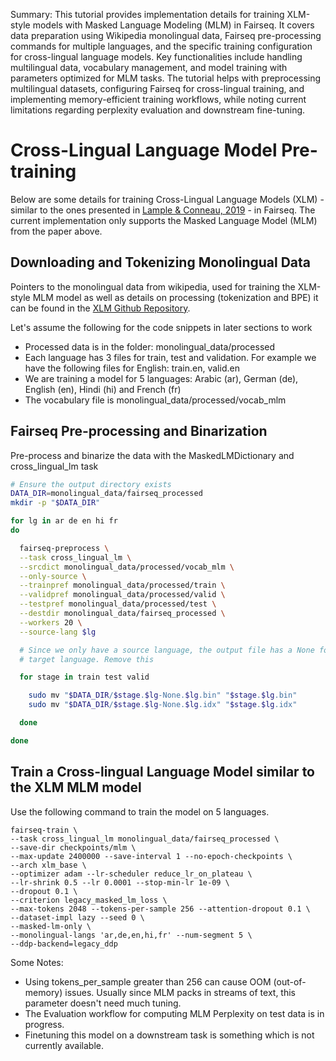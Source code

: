 Summary: This tutorial provides implementation details for training XLM-style models with Masked Language Modeling (MLM) in Fairseq. It covers data preparation using Wikipedia monolingual data, Fairseq pre-processing commands for multiple languages, and the specific training configuration for cross-lingual language models. Key functionalities include handling multilingual data, vocabulary management, and model training with parameters optimized for MLM tasks. The tutorial helps with preprocessing multilingual datasets, configuring Fairseq for cross-lingual training, and implementing memory-efficient training workflows, while noting current limitations regarding perplexity evaluation and downstream fine-tuning.

# Cross-Lingual Language Model Pre-training

Below are some details for training Cross-Lingual Language Models (XLM) - similar to the ones presented in [Lample & Conneau, 2019](https://arxiv.org/pdf/1901.07291.pdf) - in Fairseq. The current implementation only supports the Masked Language Model (MLM) from the paper above.

## Downloading and Tokenizing Monolingual Data

Pointers to the monolingual data from wikipedia, used for training the XLM-style MLM model as well as details on processing (tokenization and BPE) it can be found in the [XLM Github Repository](https://github.com/facebookresearch/XLM#download--preprocess-monolingual-data).

Let's assume the following for the code snippets in later sections to work
- Processed data is in the folder: monolingual_data/processed
- Each language has 3 files for train, test and validation. For example we have the following files for English:
    train.en, valid.en
- We are training a model for 5 languages: Arabic (ar), German (de), English (en), Hindi (hi) and French (fr)
- The vocabulary file is monolingual_data/processed/vocab_mlm


## Fairseq Pre-processing and Binarization

Pre-process and binarize the data with the MaskedLMDictionary and cross_lingual_lm task

```bash
# Ensure the output directory exists
DATA_DIR=monolingual_data/fairseq_processed
mkdir -p "$DATA_DIR"

for lg in ar de en hi fr
do

  fairseq-preprocess \
  --task cross_lingual_lm \
  --srcdict monolingual_data/processed/vocab_mlm \
  --only-source \
  --trainpref monolingual_data/processed/train \
  --validpref monolingual_data/processed/valid \
  --testpref monolingual_data/processed/test \
  --destdir monolingual_data/fairseq_processed \
  --workers 20 \
  --source-lang $lg

  # Since we only have a source language, the output file has a None for the
  # target language. Remove this

  for stage in train test valid

    sudo mv "$DATA_DIR/$stage.$lg-None.$lg.bin" "$stage.$lg.bin"
    sudo mv "$DATA_DIR/$stage.$lg-None.$lg.idx" "$stage.$lg.idx"

  done

done
```

## Train a Cross-lingual Language Model similar to the XLM MLM model

Use the following command to train the model on 5 languages.

```
fairseq-train \
--task cross_lingual_lm monolingual_data/fairseq_processed \
--save-dir checkpoints/mlm \
--max-update 2400000 --save-interval 1 --no-epoch-checkpoints \
--arch xlm_base \
--optimizer adam --lr-scheduler reduce_lr_on_plateau \
--lr-shrink 0.5 --lr 0.0001 --stop-min-lr 1e-09 \
--dropout 0.1 \
--criterion legacy_masked_lm_loss \
--max-tokens 2048 --tokens-per-sample 256 --attention-dropout 0.1 \
--dataset-impl lazy --seed 0 \
--masked-lm-only \
--monolingual-langs 'ar,de,en,hi,fr' --num-segment 5 \
--ddp-backend=legacy_ddp
```

Some Notes:
- Using tokens_per_sample greater than 256 can cause OOM (out-of-memory) issues. Usually since MLM packs in streams of text, this parameter doesn't need much tuning.
- The Evaluation workflow for computing MLM Perplexity on test data is in progress.
- Finetuning this model on a downstream task is something which is not currently available.

